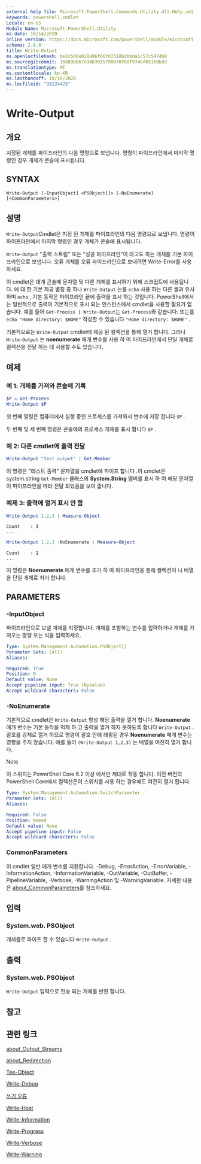 ```yaml
---
external help file: Microsoft.PowerShell.Commands.Utility.dll-Help.xml
keywords: powershell,cmdlet
Locale: en-US
Module Name: Microsoft.PowerShell.Utility
ms.date: 10/14/2020
online version: https://docs.microsoft.com/powershell/module/microsoft.powershell.utility/write-output?view=powershell-7&WT.mc_id=ps-gethelp
schema: 2.0.0
title: Write-Output
ms.openlocfilehash: be2c506a928a96f66fd7318bdb0da1c57c5474b8
ms.sourcegitcommit: 16883bb67e34b3915798070f60f974bf85160bd3
ms.translationtype: MT
ms.contentlocale: ko-KR
ms.lasthandoff: 10/16/2020
ms.locfileid: "93224425"
---
```

# Write-Output

## 개요
지정된 개체를 파이프라인의 다음 명령으로 보냅니다. 명령이 파이프라인에서 마지막 명령인 경우 개체가 콘솔에 표시됩니다.

## SYNTAX

```
Write-Output [-InputObject] <PSObject[]> [-NoEnumerate] [<CommonParameters>]
```

## 설명

`Write-Output`Cmdlet은 지정 된 개체를 파이프라인의 다음 명령으로 보냅니다.
명령이 파이프라인에서 마지막 명령인 경우 개체가 콘솔에 표시됩니다.

`Write-Output` "출력 스트림" 또는 "성공 파이프라인"이 라고도 하는 개체를 기본 파이프라인으로 보냅니다. 오류 개체를 오류 파이프라인으로 보내려면 Write-Error를 사용하세요.

이 cmdlet은 대개 콘솔에 문자열 및 다른 개체를 표시하기 위해 스크립트에 사용됩니다. 에 대 한 기본 제공 별칭 중 하나 `Write-Output` 는를 `echo` 사용 하는 다른 셸과 유사 하며 `echo` , 기본 동작은 파이프라인 끝에 출력을 표시 하는 것입니다. PowerShell에서는 일반적으로 출력이 기본적으로 표시 되는 인스턴스에서 cmdlet을 사용할 필요가 없습니다. 예를 들어 `Get-Process | Write-Output`는 `Get-Process`와 같습니다. 또는를 `echo "Home directory: $HOME"` 작성할 수 있습니다 `"Home directory: $HOME"` .

기본적으로는 `Write-Output` cmdlet에 제공 된 컬렉션을 통해 열거 합니다. 그러나 `Write-Output` 는 **noenumerate** 매개 변수를 사용 하 여 파이프라인에서 단일 개체로 컬렉션을 전달 하는 데 사용할 수도 있습니다.

## 예제

### 예 1: 개체를 가져와 콘솔에 기록

```powershell
$P = Get-Process
Write-Output $P
```

첫 번째 명령은 컴퓨터에서 실행 중인 프로세스를 가져와서 변수에 저장 합니다 `$P` .

두 번째 및 세 번째 명령은 콘솔에의 프로세스 개체를 표시 합니다 `$P` .

### 예 2: 다른 cmdlet에 출력 전달

```powershell
Write-Output "test output" | Get-Member
```

이 명령은 "테스트 출력" 문자열을 cmdlet에 파이프 합니다 .이 cmdlet은 system.string `Get-Member` 클래스의 **System.String** 멤버를 표시 하 여 해당 문자열이 파이프라인을 따라 전달 되었음을 보여 줍니다.

### 예제 3: 출력에 열거 표시 안 함

```powershell
Write-Output 1,2,3 | Measure-Object
```

```Output
Count    : 3
...
```

```powershell
Write-Output 1,2,3 -NoEnumerate | Measure-Object
```

```Output
Count    : 1
...
```

이 명령은 **Noenumerate** 매개 변수를 추가 하 여 파이프라인을 통해 컬렉션이 나 배열을 단일 개체로 처리 합니다.

## PARAMETERS

### -InputObject

파이프라인으로 보낼 개체를 지정합니다. 개체를 포함하는 변수를 입력하거나 개체를 가져오는 명령 또는 식을 입력하세요.

```yaml
Type: System.Management.Automation.PSObject[]
Parameter Sets: (All)
Aliases:

Required: True
Position: 0
Default value: None
Accept pipeline input: True (ByValue)
Accept wildcard characters: False
```

### -NoEnumerate

기본적으로 cmdlet은 `Write-Output` 항상 해당 출력을 열거 합니다. **Noenumerate** 매개 변수는 기본 동작을 억제 하 고 출력을 열거 하지 못하도록 합니다 `Write-Output` . 괄호를 강제로 열거 하므로 명령이 괄호 안에 래핑된 경우 **Noenumerate** 매개 변수는 영향을 주지 않습니다. 예를 들어 `(Write-Output 1,2,3)` 는 배열을 여전히 열거 합니다.

> [!NOTE]
> 이 스위치는 PowerShell Core 6.2 이상 에서만 제대로 작동 합니다. 이전 버전의 PowerShell Core에서 컬렉션은이 스위치를 사용 하는 경우에도 여전히 열거 됩니다.

```yaml
Type: System.Management.Automation.SwitchParameter
Parameter Sets: (All)
Aliases:

Required: False
Position: Named
Default value: None
Accept pipeline input: False
Accept wildcard characters: False
```

### CommonParameters

이 cmdlet 일반 매개 변수를 지원합니다. -Debug, -ErrorAction, -ErrorVariable, -InformationAction, -InformationVariable, -OutVariable, -OutBuffer, -PipelineVariable, -Verbose, -WarningAction 및 -WarningVariable. 자세한 내용은 [about_CommonParameters](https://go.microsoft.com/fwlink/?LinkID=113216)를 참조하세요.

## 입력

### System.web. PSObject

개체를로 파이프 할 수 있습니다 `Write-Output` .

## 출력

### System.web. PSObject

`Write-Output` 입력으로 전송 되는 개체를 반환 합니다.

## 참고

## 관련 링크

[about_Output_Streams](../Microsoft.PowerShell.Core/About/about_Output_Streams.md)

[about_Redirection](../Microsoft.PowerShell.Core/About/about_Redirection.md)

[Tee-Object](Tee-Object.md)

[Write-Debug](Write-Debug.md)

[쓰기 오류](Write-Error.md)

[Write-Host](Write-Host.md)

[Write-Information](Write-Information.md)

[Write-Progress](Write-Progress.md)

[Write-Verbose](Write-Verbose.md)

[Write-Warning](Write-Warning.md)
